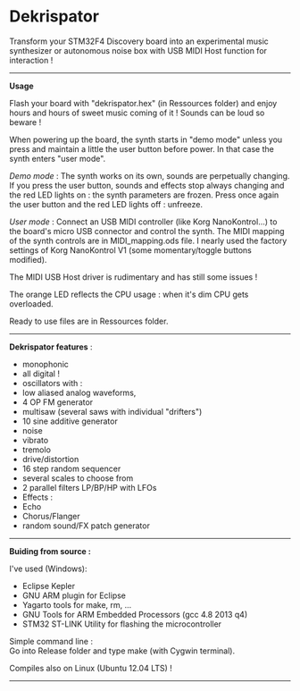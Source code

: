 Dekrispator
===========

Transform your STM32F4 Discovery board into an experimental music synthesizer or autonomous noise box with USB MIDI Host function for interaction !

- - - -

**Usage**

Flash your board with "dekrispator.hex" (in Ressources folder) and enjoy hours and hours of sweet music coming of it ! Sounds can be loud so beware !

When powering up the board, the synth starts in "demo mode" unless you press and maintain a little the user button before power. In that case the synth enters "user mode".

*Demo mode* : The synth works on its own, sounds are perpetually changing. If you press the user button, sounds and effects stop always changing and the red LED lights on : the synth parameters are frozen. Press once again the user button and the red LED lights off : unfreeze.

*User mode* : Connect an USB MIDI controller (like Korg NanoKontrol...) to the board's micro USB connector and control the synth.
The MIDI mapping of the synth controls are in MIDI_mapping.ods file. I nearly used the factory settings of Korg NanoKontrol V1 (some momentary/toggle buttons modified).

The MIDI USB Host driver is rudimentary and has still some issues !

The orange LED reflects the CPU usage : when it's dim CPU gets overloaded.

Ready to use files are in Ressources folder.

- - - -

**Dekrispator features** :

 * monophonic
 * all digital !
 * oscillators with :
  * low aliased analog waveforms, 
  * 4 OP FM generator
  * multisaw (several saws with individual "drifters")
  * 10 sine additive generator
  * noise
 * vibrato
 * tremolo
 * drive/distortion
 * 16 step random sequencer
 * several scales to choose from
 * 2 parallel filters LP/BP/HP with LFOs
 * Effects :
  * Echo
  * Chorus/Flanger
 * random sound/FX patch generator

- - - -

**Buiding from source :**

I've used (Windows):

* Eclipse Kepler
* GNU ARM plugin for Eclipse
* Yagarto tools for make, rm, ...
* GNU Tools for ARM Embedded Processors (gcc 4.8 2013 q4)
* STM32 ST-LINK Utility for flashing the microcontroller

Simple command line :  
Go into Release folder and type make (with Cygwin terminal).

Compiles also on Linux (Ubuntu 12.04 LTS) !
- - - 
  
